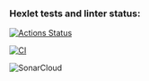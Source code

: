 ### Hexlet tests and linter status:
[![Actions Status](https://github.com/g3nnadevich/frontend-project-46/actions/workflows/hexlet-check.yml/badge.svg)](https://github.com/g3nnadevich/frontend-project-46/actions)

[![CI](https://github.com/g3nnadevich/frontend-project-46/actions/workflows/CI.yml/badge.svg)](https://github.com/g3nnadevich/frontend-project-46/actions/workflows/CI.yml)

![SonarCloud](https://sonarcloud.io/api/project_badges/measure?project=g3nnadevich_frontend-project-46&metric=coverage)